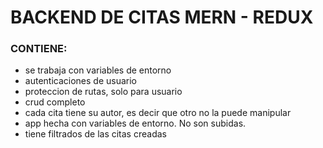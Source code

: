 # BACKEND DE CITAS MERN - REDUX

### CONTIENE:

- se trabaja con variables de entorno
- autenticaciones de usuario
- proteccion de rutas, solo para usuario
- crud completo
- cada cita tiene su autor, es decir que otro no la puede manipular 
- app hecha con variables de entorno. No son subidas.
- tiene filtrados de las citas creadas